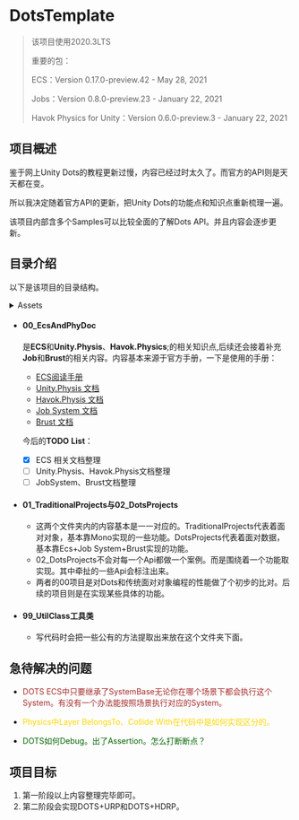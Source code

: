 # DotsTemplate

> 该项目使用2020.3LTS
>
> 重要的包：
>
> ECS：Version 0.17.0-preview.42 - May 28, 2021
>
> Jobs：Version 0.8.0-preview.23 - January 22, 2021
>
> Havok Physics for Unity：Version 0.6.0-preview.3 - January 22, 2021

## 项目概述

鉴于网上Unity Dots的教程更新过慢，内容已经过时太久了。而官方的API则是天天都在变。

所以我决定随着官方API的更新，把Unity Dots的功能点和知识点重新梳理一遍。

该项目内部含多个Samples可以比较全面的了解Dots API。并且内容会逐步更新。

## 目录介绍

以下是该项目的目录结构。

<details>
<summary>Assets</summary>
    <p>00_EcsAndPhyDoc</p>
    <p>01_TraditionalProjects</p>
    <p>02_DotsProjects</p>
    <p>99_UtilClass</p>
</details>


- #### **00_EcsAndPhyDoc**

  是**ECS**和**Unity.Physis**、**Havok.Physics**;的相关知识点,后续还会接着补充**Job**和**Brust**的相关内容。内容基本来源于官方手册，一下是使用的手册：

  -  [ECS阅读手册](https://docs.unity3d.com/Packages/com.unity.entities@0.17/manual/ecs_core.html)
  -  [Unity.Physis 文档](https://docs.unity3d.com/Packages/com.unity.physics@0.6/manual/index.html)
  -  [Havok.Physis 文档](https://docs.unity3d.com/Packages/com.havok.physics@0.6/manual/index.html)
  -  [Job System 文档](https://docs.unity3d.com/Manual/JobSystem.html)
  -  [Brust 文档](https://docs.unity3d.com/Packages/com.unity.burst@1.5/manual/docs/QuickStart.html)

  今后的**TODO** **List**：

  - [x] ECS 相关文档整理
  - [ ] Unity.Physis、Havok.Physis文档整理
  - [ ] JobSystem、Brust文档整理

- #### **01_TraditionalProjects**与02_DotsProjects

  - 这两个文件夹内的内容基本是一一对应的。TraditionalProjects代表着面对对象，基本靠Mono实现的一些功能。DotsProjects代表着面对数据，基本靠Ecs+Job System+Brust实现的功能。
  - 02_DotsProjects不会对每一个Api都做一个案例。而是围绕着一个功能取实现。其中牵扯的一些Api会标注出来。
  - 两者的00项目是对Dots和传统面对对象编程的性能做了个初步的比对。后续的项目则是在实现某些具体的功能。
  
- #### 99_UtilClass工具类


  - 写代码时会把一些公有的方法提取出来放在这个文件夹下面。



## 急待解决的问题

- <font color=Brown>DOTS ECS中只要继承了SystemBase无论你在哪个场景下都会执行这个System。有没有一个办法能按照场景执行对应的System。</font>

- <font color= Gold>Physics中Layer BelongsTo、Collide With在代码中是如何实现区分的。</font>
- <font color= DarkGreen>DOTS如何Debug。出了Assertion。怎么打断断点？</font>

## 项目目标

1. 第一阶段以上内容整理完毕即可。
2. 第二阶段会实现DOTS+URP和DOTS+HDRP。


